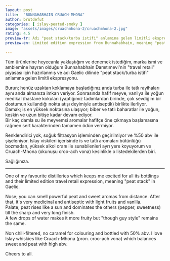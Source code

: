```yaml
---
layout: post
title:  "BUNNAHABHAIN CRUACH-MHONA"
author: brutdefut
categories: [ islay-peated-smoky ]
image: "assets/images/cruachmhona-2/cruachmhona-2.jpg"
rating: 4.5
preview-tr: Adı "peat stack/turba istifi" anlamına gelen limitli ekspresyon.
preview-en: Limited edition expression from Bunnahabhain, meaning "peat stack" in Gaelic.

---
```


Tüm ürünlerine heyecanla yaklaştığım ve denemek istediğim, marka ismi ve amblemine hayran olduğum Bunnahabhain Damıtımevi'nin "travel retail" piyasası için hazırlanmış ve adı Gaelic dilinde "peat stack/turba istifi" anlamına gelen limitli ekspresyonu.

Burun; henüz uzaktan koklamaya başladığınız anda turba ile tatlı rayihaları aynı anda almanıza imkan veriyor. Sonrasında hafif meyve, vanilya ile yoğun medikal /hastane kokuları (yaptığımız tadımlardan birinde, çok sevdiğim bir dostumun kullandığı nokta atışı deyimiyle antiseptik) birlikte ilerliyor.  
Damak; is en yüksek noktasına ulaşıyor; biber ve tatlı baharatlar ile yoğun, keskin ve uzun bitişe kadar devam ediyor.  
Bir kaç damla su ile meyvemsi aromalar hafifçe öne çıkmaya başlamasına rağmen sert karakterinden tamamen ödün vermiyor. 

Renklendirici yok, soğuk filtrasyon işleminden geçirilmiyor ve %50 abv ile şişeleniyor. Islay viskileri içerisinde is ve tatlı aromaları bütünlüğü bozmadan, yüksek alkol oranı ile sunabilenleri ayrı yere koyuyorum ve Cruach-Mhona (okunuşu croo-ach vona) kesinlikle o listedekilerden biri. 

Sağlığınıza. 

---------------------------------------------------------------------------------------

<p id="english"></p>

One of my favourite distilleries which keeps me excited for all its bottlings and their limited edition travel retail expression, meaning "peat stack" in Gaelic. 

Nose; you can smell powerful peat and sweet aromas from distance. After that, it's very medicinal and antiseptic with light fruits and vanilla.  
Palate; peat rises like a sun and dominates the others (pepper, sweetness) till the sharp and very long finish.  
A few drops of water makes it more fruity but "though guy style" remains the same.

Non chill-filtered, no caramel for colouring and bottled with 50% abv. I love Islay whiskies like Cruach-Mhona (pron. croo-ach vona) which balances sweet and peat with high abv. 

Cheers to all. 
